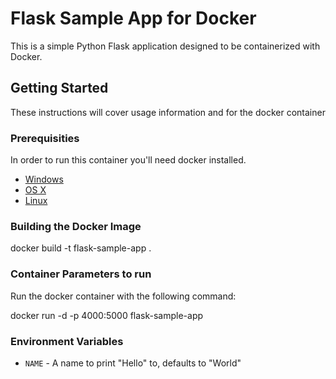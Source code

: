 # Flask Sample App for Docker

This is a simple Python Flask application designed to be containerized with Docker.

## Getting Started

These instructions will cover usage information and for the docker container 

### Prerequisities

In order to run this container you'll need docker installed.

* [Windows](https://docs.docker.com/docker-for-windows/install/)
* [OS X](https://docs.docker.com/docker-for-mac/install/)
* [Linux](https://docs.docker.com/engine/install/)

### Building the Docker Image

docker build -t flask-sample-app .

### Container Parameters to run

Run the docker container with the following command:

docker run -d -p 4000:5000 flask-sample-app

### Environment Variables

- `NAME` - A name to print "Hello" to, defaults to "World"
